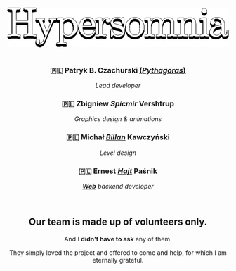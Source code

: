 <a name="intro"></a>
<div align="center">
<img src="assets/logos/menu_game_logo.png">


#

### 🇵🇱 **Patryk B. Czachurski [(*Pythagoras*)](https://github.com/geneotech/)**

*Lead developer*
<br>


### 🇵🇱 **Zbigniew *Spicmir* Vershtrup**

*Graphics design & animations*
<br>


### 🇵🇱 **Michał [*Billan*](https://www.facebook.com/profile.php?id=100001200683900) Kawczyński**

*Level design*
<br>


### 🇵🇱 **Ernest [*Hajt*](https://github.com/ernestpasnik) Paśnik**

***[Web](https://hypersomnia.xyz)*** *backend developer*  

<br>

## Our team is made up of **volunteers only**.

And I **didn't have to ask** any of them.

They simply loved the project and offered to come and help, for which I am eternally grateful.
</div>
